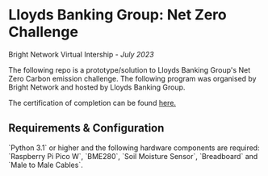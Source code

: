 # Lloyds Banking Group: Net Zero Challenge 
Bright Network Virtual Intership - *July 2023*

<p>The following repo is a prototype/solution to Lloyds Banking Group's Net Zero Carbon emission challenge. The following program was organised by Bright Network and hosted by Lloyds Banking Group.</p>
<p>The certification of completion can be found <a href="https://www.brightnetwork.co.uk/certificates/bright-network-ieuk-2023-on-de_kzw8daplahp6iy/" >here.</a></p>

## Requirements & Configuration 
<p>`Python 3.1` or higher and the following hardware components are required: `Raspberry Pi Pico W`, `BME280`, `Soil Moisture Sensor`, `Breadboard` and `Male to Male Cables`.</p> 
